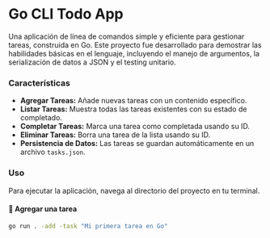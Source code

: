 # Go CLI Todo App

Una aplicación de línea de comandos simple y eficiente para gestionar tareas,
construida en Go. Este proyecto fue desarrollado para demostrar las habilidades
básicas en el lenguaje, incluyendo el manejo de argumentos, la serialización de
datos a JSON y el testing unitario.

### Características

- **Agregar Tareas:** Añade nuevas tareas con un contenido específico.
- **Listar Tareas:** Muestra todas las tareas existentes con su estado de
  completado.
- **Completar Tareas:** Marca una tarea como completada usando su ID.
- **Eliminar Tareas:** Borra una tarea de la lista usando su ID.
- **Persistencia de Datos:** Las tareas se guardan automáticamente en un archivo
  `tasks.json`.

### Uso

Para ejecutar la aplicación, navega al directorio del proyecto en tu terminal.

#### 📝 Agregar una tarea

```bash
go run . -add -task "Mi primera tarea en Go"
```
